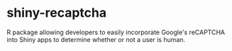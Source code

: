 # shiny-recaptcha
R package allowing developers to easily incorporate Google's reCAPTCHA into Shiny apps to determine whether or not a user is human.
